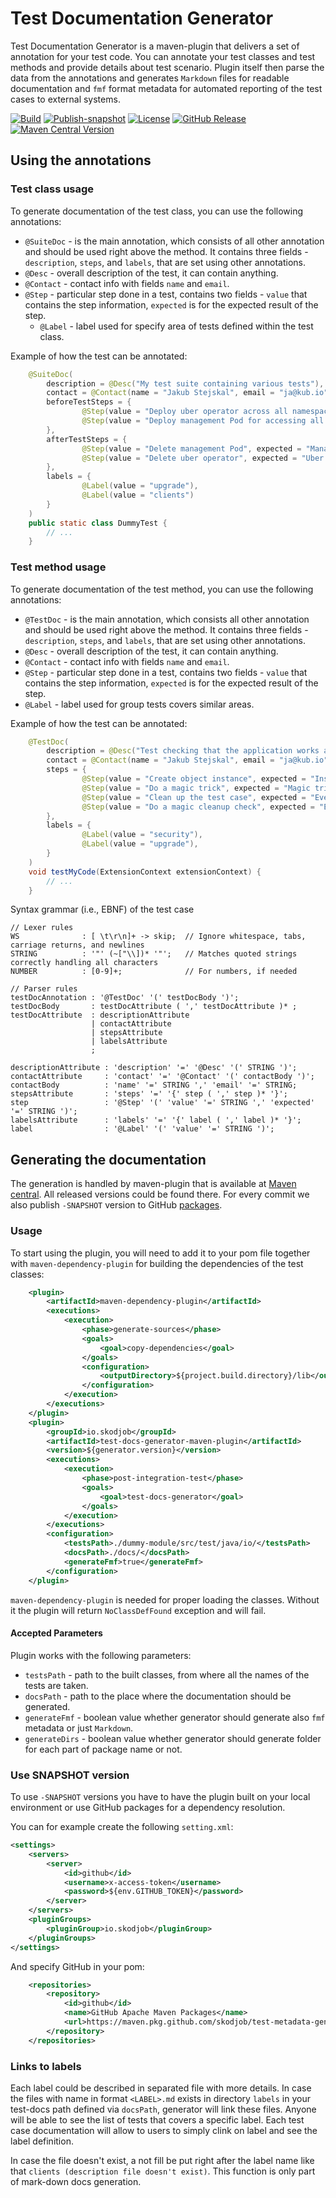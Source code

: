 # Test Documentation Generator

Test Documentation Generator is a maven-plugin that delivers a set of annotation for your test code. 
You can annotate your test classes and test methods and provide details about test scenario.
Plugin itself then parse the data from the annotations and generates `Markdown` files for readable documentation and `fmf` format metadata for automated reporting of the test cases to external systems.

[![Build](https://github.com/skodjob/test-metadata-generator/actions/workflows/build.yaml/badge.svg?branch=main)](https://github.com/skodjob/test-metadata-generator/actions/workflows/build.yaml)
[![Publish-snapshot](https://github.com/skodjob/test-metadata-generator/actions/workflows/publish-snapshot.yaml/badge.svg?branch=main)](https://github.com/skodjob/test-metadata-generator/actions/workflows/publish-snapshot.yaml)
[![License](https://img.shields.io/badge/License-Apache%202.0-blue.svg)](https://opensource.org/licenses/Apache-2.0)
[![GitHub Release](https://img.shields.io/github/v/release/skodjob/test-metadata-generator)](https://github.com/skodjob/test-metadata-generator/releases)
[![Maven Central Version](https://img.shields.io/maven-central/v/io.skodjob/test-docs-generator-maven-plugin)](https://central.sonatype.com/search?q=io.skodjob.test-docs-generator-maven-plugin)

## Using the annotations

### Test class usage

To generate documentation of the test class, you can use the following annotations:

* `@SuiteDoc` - is the main annotation, which consists of all other annotation and should be used right above the method.
  It contains three fields - `description`, `steps`, and `labels`, that are set using other annotations.
* `@Desc` - overall description of the test, it can contain anything.
* `@Contact` - contact info with fields `name` and `email`.
* `@Step` - particular step done in a test, contains two fields - `value` that contains the step information, `expected`
  is for the expected result of the step.
  * `@Label` - label used for specify area of tests defined within the test class.

Example of how the test can be annotated:
```java
    @SuiteDoc(
        description = @Desc("My test suite containing various tests"),
        contact = @Contact(name = "Jakub Stejskal", email = "ja@kub.io"),
        beforeTestSteps = {
                @Step(value = "Deploy uber operator across all namespaces, with custom configuration", expected = "Uber operator is deployed"),
                @Step(value = "Deploy management Pod for accessing all other Pods", expected = "Management Pod is deployed")
        },
        afterTestSteps = {
                @Step(value = "Delete management Pod", expected = "Management Pod is deleted"),
                @Step(value = "Delete uber operator", expected = "Uber operator is deleted")
        },
        labels = {
                @Label(value = "upgrade"),
                @Label(value = "clients")
        }
    )
    public static class DummyTest {
        // ...
    }
```

### Test method usage

To generate documentation of the test method, you can use the following annotations:

* `@TestDoc` - is the main annotation, which consists all other annotation and should be used right above the method.
  It contains three fields - `description`, `steps`, and `labels`, that are set using other annotations.
* `@Desc` - overall description of the test, it can contain anything.
* `@Contact` - contact info with fields `name` and `email`.
* `@Step` - particular step done in a test, contains two fields - `value` that contains the step information, `expected`
  is for the expected result of the step.
* `@Label` - label used for group tests covers similar areas.

Example of how the test can be annotated:
```java
    @TestDoc(
        description = @Desc("Test checking that the application works as expected."),
        contact = @Contact(name = "Jakub Stejskal", email = "ja@kub.io"),
        steps = {
                @Step(value = "Create object instance", expected = "Instance of an object is created"),
                @Step(value = "Do a magic trick", expected = "Magic trick is done with success"),
                @Step(value = "Clean up the test case", expected = "Everything is cleared"),
                @Step(value = "Do a magic cleanup check", expected = "Everything magically work")
        },
        labels = {
                @Label(value = "security"),
                @Label(value = "upgrade"),
        }
    )
    void testMyCode(ExtensionContext extensionContext) {
        // ...
    }
```

Syntax grammar (i.e., EBNF) of the test case
```plain
// Lexer rules
WS              : [ \t\r\n]+ -> skip;  // Ignore whitespace, tabs, carriage returns, and newlines
STRING          : '"' (~["\\])* '"';   // Matches quoted strings correctly handling all characters
NUMBER          : [0-9]+;              // For numbers, if needed

// Parser rules
testDocAnnotation : '@TestDoc' '(' testDocBody ')';
testDocBody       : testDocAttribute ( ',' testDocAttribute )* ;
testDocAttribute  : descriptionAttribute
                  | contactAttribute
                  | stepsAttribute
                  | labelsAttribute
                  ;

descriptionAttribute : 'description' '=' '@Desc' '(' STRING ')';
contactAttribute     : 'contact' '=' '@Contact' '(' contactBody ')';
contactBody          : 'name' '=' STRING ',' 'email' '=' STRING;
stepsAttribute       : 'steps' '=' '{' step ( ',' step )* '}';
step                 : '@Step' '(' 'value' '=' STRING ',' 'expected' '=' STRING ')';
labelsAttribute      : 'labels' '=' '{' label ( ',' label )* '}';
label                : '@Label' '(' 'value' '=' STRING ')';
```

## Generating the documentation

The generation is handled by maven-plugin that is available at [Maven central](https://central.sonatype.com/artifact/io.skodjob/test-docs-generator-maven-plugin/overview).
All released versions could be found there. 
For every commit we also publish `-SNAPSHOT` version to GitHub [packages](https://github.com/skodjob/test-metadata-generator/packages/2061096).

### Usage

To start using the plugin, you will need to add it to your pom file together with `maven-dependency-plugin` for building the dependencies of the test classes:

```xml
    <plugin>
        <artifactId>maven-dependency-plugin</artifactId>
        <executions>
            <execution>
                <phase>generate-sources</phase>
                <goals>
                    <goal>copy-dependencies</goal>
                </goals>
                <configuration>
                    <outputDirectory>${project.build.directory}/lib</outputDirectory>
                </configuration>
            </execution>
        </executions>
    </plugin>
    <plugin>
        <groupId>io.skodjob</groupId>
        <artifactId>test-docs-generator-maven-plugin</artifactId>
        <version>${generator.version}</version>
        <executions>
            <execution>
                <phase>post-integration-test</phase>
                <goals>
                    <goal>test-docs-generator</goal>
                </goals>
            </execution>
        </executions>
        <configuration>
            <testsPath>./dummy-module/src/test/java/io/</testsPath>
            <docsPath>./docs/</docsPath>
            <generateFmf>true</generateFmf>
        </configuration>
    </plugin>
```

`maven-dependency-plugin` is needed for proper loading the classes. 
Without it the plugin will return `NoClassDefFound` exception and will fail.

#### Accepted Parameters

Plugin works with the following parameters:
* `testsPath` - path to the built classes, from where all the names of the tests are taken.
* `docsPath` - path to the place where the documentation should be generated.
* `generateFmf` - boolean value whether generator should generate also `fmf` metadata or just `Markdown`.
* `generateDirs` - boolean value whether generator should generate folder for each part of package name or not.

### Use SNAPSHOT version

To use `-SNAPSHOT` versions you have to have the plugin built on your local environment or use GitHub packages for a dependency resolution.

You can for example create the following `setting.xml`:
```xml
<settings>
    <servers>
        <server>
            <id>github</id>
            <username>x-access-token</username>
            <password>${env.GITHUB_TOKEN}</password>
        </server>
    </servers>
    <pluginGroups>
        <pluginGroup>io.skodjob</pluginGroup>
    </pluginGroups>
</settings>
```

And specify GitHub in your pom:
```xml
    <repositories>
        <repository>
            <id>github</id>
            <name>GitHub Apache Maven Packages</name>
            <url>https://maven.pkg.github.com/skodjob/test-metadata-generator</url>
        </repository>
    </repositories>
```

### Links to labels
Each label could be described in separated file with more details.
In case the files with name in format `<LABEL>.md` exists in directory `labels` in your test-docs path defined via `docsPath`, generator will link these files.
Anyone will be able to see the list of tests that covers a specific label. 
Each test case documentation will allow to users to simply clink on label and see the label definition.

In case the file doesn't exist, a not fill be put right after the label name like that `clients (description file doesn't exist)`.
This function is only part of mark-down docs generation.
